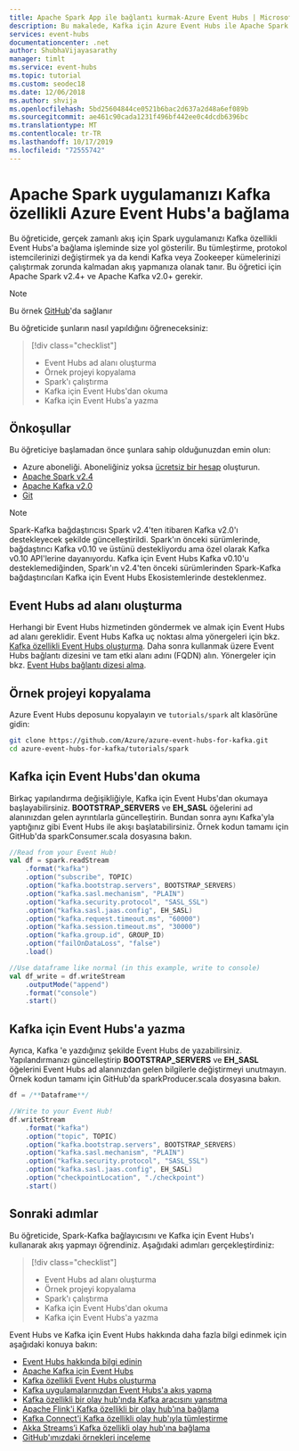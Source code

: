 ```yaml
---
title: Apache Spark App ile bağlantı kurmak-Azure Event Hubs | Microsoft Docs
description: Bu makalede, Kafka için Azure Event Hubs ile Apache Spark kullanma hakkında bilgi sağlanır.
services: event-hubs
documentationcenter: .net
author: ShubhaVijayasarathy
manager: timlt
ms.service: event-hubs
ms.topic: tutorial
ms.custom: seodec18
ms.date: 12/06/2018
ms.author: shvija
ms.openlocfilehash: 5bd25604844ce0521b6bac2d637a2d48a6ef089b
ms.sourcegitcommit: ae461c90cada1231f496bf442ee0c4dcdb6396bc
ms.translationtype: MT
ms.contentlocale: tr-TR
ms.lasthandoff: 10/17/2019
ms.locfileid: "72555742"
---
```

# <a name="connect-your-apache-spark-application-with-kafka-enabled-azure-event-hubs"></a>Apache Spark uygulamanızı Kafka özellikli Azure Event Hubs'a bağlama
Bu öğreticide, gerçek zamanlı akış için Spark uygulamanızı Kafka özellikli Event Hubs'a bağlama işleminde size yol gösterilir. Bu tümleştirme, protokol istemcilerinizi değiştirmek ya da kendi Kafka veya Zookeeper kümelerinizi çalıştırmak zorunda kalmadan akış yapmanıza olanak tanır. Bu öğretici için Apache Spark v2.4+ ve Apache Kafka v2.0+ gerekir.

> [!NOTE]
> Bu örnek [GitHub](https://github.com/Azure/azure-event-hubs-for-kafka/tree/master/tutorials/spark/)'da sağlanır

Bu öğreticide şunların nasıl yapıldığını öğreneceksiniz:
> [!div class="checklist"]
> * Event Hubs ad alanı oluşturma
> * Örnek projeyi kopyalama
> * Spark'ı çalıştırma
> * Kafka için Event Hubs'dan okuma
> * Kafka için Event Hubs'a yazma

## <a name="prerequisites"></a>Önkoşullar

Bu öğreticiye başlamadan önce şunlara sahip olduğunuzdan emin olun:
-   Azure aboneliği. Aboneliğiniz yoksa [ücretsiz bir hesap](https://azure.microsoft.com/free/) oluşturun.
-   [Apache Spark v2.4](https://spark.apache.org/downloads.html)
-   [Apache Kafka v2.0]( https://kafka.apache.org/20/documentation.html)
-   [Git](https://www.git-scm.com/downloads)

> [!NOTE]
> Spark-Kafka bağdaştırıcısı Spark v2.4'ten itibaren Kafka v2.0'ı destekleyecek şekilde güncelleştirildi. Spark'ın önceki sürümlerinde, bağdaştırıcı Kafka v0.10 ve üstünü destekliyordu ama özel olarak Kafka v0.10 API'lerine dayanıyordu. Kafka için Event Hubs Kafka v0.10'u desteklemediğinden, Spark'ın v2.4'ten önceki sürümlerinden Spark-Kafka bağdaştırıcıları Kafka için Event Hubs Ekosistemlerinde desteklenmez.


## <a name="create-an-event-hubs-namespace"></a>Event Hubs ad alanı oluşturma
Herhangi bir Event Hubs hizmetinden göndermek ve almak için Event Hubs ad alanı gereklidir. Event Hubs Kafka uç noktası alma yönergeleri için bkz. [Kafka özellikli Event Hubs oluşturma](event-hubs-create.md). Daha sonra kullanmak üzere Event Hubs bağlantı dizesini ve tam etki alanı adını (FQDN) alın. Yönergeler için bkz. [Event Hubs bağlantı dizesi alma](event-hubs-get-connection-string.md). 

## <a name="clone-the-example-project"></a>Örnek projeyi kopyalama
Azure Event Hubs deposunu kopyalayın ve `tutorials/spark` alt klasörüne gidin:

```bash
git clone https://github.com/Azure/azure-event-hubs-for-kafka.git
cd azure-event-hubs-for-kafka/tutorials/spark
```

## <a name="read-from-event-hubs-for-kafka"></a>Kafka için Event Hubs'dan okuma
Birkaç yapılandırma değişikliğiyle, Kafka için Event Hubs'dan okumaya başlayabilirsiniz. **BOOTSTRAP_SERVERS** ve **EH_SASL** öğelerini ad alanınızdan gelen ayrıntılarla güncelleştirin. Bundan sonra aynı Kafka'yla yaptığınız gibi Event Hubs ile akışı başlatabilirsiniz. Örnek kodun tamamı için GitHub'da sparkConsumer.scala dosyasına bakın. 

```scala
//Read from your Event Hub!
val df = spark.readStream
    .format("kafka")
    .option("subscribe", TOPIC)
    .option("kafka.bootstrap.servers", BOOTSTRAP_SERVERS)
    .option("kafka.sasl.mechanism", "PLAIN")
    .option("kafka.security.protocol", "SASL_SSL")
    .option("kafka.sasl.jaas.config", EH_SASL)
    .option("kafka.request.timeout.ms", "60000")
    .option("kafka.session.timeout.ms", "30000")
    .option("kafka.group.id", GROUP_ID)
    .option("failOnDataLoss", "false")
    .load()

//Use dataframe like normal (in this example, write to console)
val df_write = df.writeStream
    .outputMode("append")
    .format("console")
    .start()
```

## <a name="write-to-event-hubs-for-kafka"></a>Kafka için Event Hubs'a yazma
Ayrıca, Kafka 'e yazdığınız şekilde Event Hubs de yazabilirsiniz. Yapılandırmanızı güncelleştirip **BOOTSTRAP_SERVERS** ve **EH_SASL** öğelerini Event Hubs ad alanınızdan gelen bilgilerle değiştirmeyi unutmayın.  Örnek kodun tamamı için GitHub'da sparkProducer.scala dosyasına bakın. 

```scala
df = /**Dataframe**/

//Write to your Event Hub!
df.writeStream
    .format("kafka")
    .option("topic", TOPIC)
    .option("kafka.bootstrap.servers", BOOTSTRAP_SERVERS)
    .option("kafka.sasl.mechanism", "PLAIN")
    .option("kafka.security.protocol", "SASL_SSL")
    .option("kafka.sasl.jaas.config", EH_SASL)
    .option("checkpointLocation", "./checkpoint")
    .start()
```



## <a name="next-steps"></a>Sonraki adımlar

Bu öğreticide, Spark-Kafka bağlayıcısını ve Kafka için Event Hubs'ı kullanarak akış yapmayı öğrendiniz. Aşağıdaki adımları gerçekleştirdiniz: 

> [!div class="checklist"]
> * Event Hubs ad alanı oluşturma
> * Örnek projeyi kopyalama
> * Spark'ı çalıştırma
> * Kafka için Event Hubs'dan okuma
> * Kafka için Event Hubs'a yazma

Event Hubs ve Kafka için Event Hubs hakkında daha fazla bilgi edinmek için aşağıdaki konuya bakın:  

- [Event Hubs hakkında bilgi edinin](event-hubs-what-is-event-hubs.md)
- [Apache Kafka için Event Hubs](event-hubs-for-kafka-ecosystem-overview.md)
- [Kafka özellikli Event Hubs oluşturma](event-hubs-create-kafka-enabled.md)
- [Kafka uygulamalarınızdan Event Hubs'a akış yapma](event-hubs-quickstart-kafka-enabled-event-hubs.md)
- [Kafka özellikli bir olay hub'ında Kafka aracısını yansıtma](event-hubs-kafka-mirror-maker-tutorial.md)
- [Apache Flink'i Kafka özellikli bir olay hub'ına bağlama](event-hubs-kafka-flink-tutorial.md)
- [Kafka Connect'i Kafka özellikli olay hub'ıyla tümleştirme](event-hubs-kafka-connect-tutorial.md)
- [Akka Streams’i Kafka özellikli olay hub'ına bağlama](event-hubs-kafka-akka-streams-tutorial.md)
- [GitHub'ımızdaki örnekleri inceleme](https://github.com/Azure/azure-event-hubs-for-kafka)
